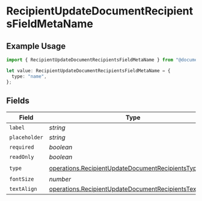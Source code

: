 # RecipientUpdateDocumentRecipientsFieldMetaName

## Example Usage

```typescript
import { RecipientUpdateDocumentRecipientsFieldMetaName } from "@documenso/sdk-typescript/models/operations";

let value: RecipientUpdateDocumentRecipientsFieldMetaName = {
  type: "name",
};
```

## Fields

| Field                                                                                                                            | Type                                                                                                                             | Required                                                                                                                         | Description                                                                                                                      |
| -------------------------------------------------------------------------------------------------------------------------------- | -------------------------------------------------------------------------------------------------------------------------------- | -------------------------------------------------------------------------------------------------------------------------------- | -------------------------------------------------------------------------------------------------------------------------------- |
| `label`                                                                                                                          | *string*                                                                                                                         | :heavy_minus_sign:                                                                                                               | N/A                                                                                                                              |
| `placeholder`                                                                                                                    | *string*                                                                                                                         | :heavy_minus_sign:                                                                                                               | N/A                                                                                                                              |
| `required`                                                                                                                       | *boolean*                                                                                                                        | :heavy_minus_sign:                                                                                                               | N/A                                                                                                                              |
| `readOnly`                                                                                                                       | *boolean*                                                                                                                        | :heavy_minus_sign:                                                                                                               | N/A                                                                                                                              |
| `type`                                                                                                                           | [operations.RecipientUpdateDocumentRecipientsTypeName](../../models/operations/recipientupdatedocumentrecipientstypename.md)     | :heavy_check_mark:                                                                                                               | N/A                                                                                                                              |
| `fontSize`                                                                                                                       | *number*                                                                                                                         | :heavy_minus_sign:                                                                                                               | N/A                                                                                                                              |
| `textAlign`                                                                                                                      | [operations.RecipientUpdateDocumentRecipientsTextAlign2](../../models/operations/recipientupdatedocumentrecipientstextalign2.md) | :heavy_minus_sign:                                                                                                               | N/A                                                                                                                              |
